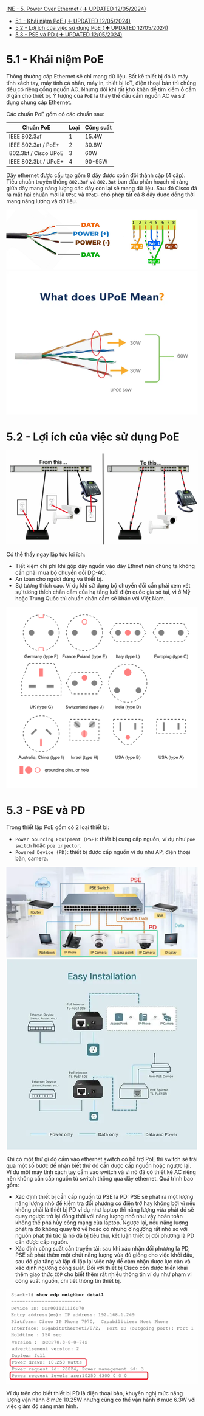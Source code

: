[INE - 5. Power Over Ethernet ( :heavy_plus_sign: UPDATED 12/05/2024)](#ine_5_poe)

- [5.1 - Khái niệm PoE ( :heavy_plus_sign: UPDATED 12/05/2024)](#ine_5_what_is_poe)
- [5.2 - Lợi ích của việc sử dụng PoE ( :heavy_plus_sign: UPDATED 12/05/2024)](#ine_5_benefits_of_poe)
- [5.3 - PSE và PD ( :heavy_plus_sign: UPDATED 12/05/2024)](#ine_5_pse_pd)

# <a name="ine_5_what_is_poe"></a>5.1 - Khái niệm PoE

Thông thường cáp Ethernet sẽ chỉ mang dữ liệu. Bất kể thiết bị đó là máy tính xách tay, máy tính cá nhân, máy in, thiết bị IoT, điện thoại bàn thì chúng đều có riêng cổng nguồn AC. Nhưng đôi khi rất khó khăn để tìm kiếm ổ cắm ở gần cho thiết bị. Ý tượng của `PoE` là thay thế đầu cắm nguồn AC và sử dụng chung cáp Ethernet.

Các chuẩn PoE gồm có các chuẩn sau:

| Chuẩn PoE | Loại | Công suất |
| --- | --- | --- |
| IEEE 802.3af | 1 | 15.4W |
| IEEE 802.3at / PoE+ | 2 | 30.8W |
| 802.3bt / Cisco UPoE | 3 | 60W |
| IEEE 802.3bt / UPoE+ | 4 | 90-95W |

Dây ethernet được cấu tạo gồm 8 dây được xoắn đôi thành cặp (4 cặp). Tiêu chuẩn truyền thống `802.3af` và `802.3at` ban đầu phân hoạch rõ ràng giữa dây mang năng lượng các dây còn lại sẽ mang dữ liệu. Sau đó Cisco đã ra mắt hai chuẩn mới là `UPoE` và `UPoE+` cho phép tất cả 8 dây được đồng thời mang năng lượng và dữ liệu.

<div style="text-align:center"><img src="../images/ine_28_poe.jpg" alt/></div>

<div style="text-align:center"><img src="../images/ine_27_upoe.png" alt/></div>

# <a name="ine_5_benefits_of_poe"></a>5.2 - Lợi ích của việc sử dụng PoE

<div style="text-align:center"><img src="../images/ine_23_benefits_of_poe.png" alt/></div>

Có thể thấy ngay lập tức lợi ích:

- Tiết kiệm chi phí khi gộp dây nguồn vào dây Ethnet nên chúng ta không cần phải mua bộ chuyển đổi DC-AC.
- An toàn cho người dùng và thiết bị.
- Sự tương thích cao. Ví dụ khi sử dụng bộ chuyển đổi cần phải xem xét sự tương thích chân cắm của hạ tầng lưới điện quốc gia sở tại, vì ở Mỹ hoặc Trung Quốc thì chuẩn chân cắm sẽ khác với Việt Nam.

<div style="text-align:center"><img src="../images/ine_24_plug_type.png" alt/></div>

# <a name="ine_5_pse_pd"></a>5.3 - PSE và PD

Trong thiết lập PoE gồm có 2 loại thiết bị:

- `Power Sourcing Equipment (PSE)`: thiết bị cung cấp nguồn, ví dụ như `poe switch` hoặc `poe injector`.
- `Powered Device (PD)`: thiết bị được cấp nguồn ví dụ như AP, điện thoại bàn, camera.

<div style="text-align:center"><img src="../images/ine_25_pse_n_pd.png" alt/></div>

<div style="text-align:center"><img src="../images/ine_26_poe_injector.jpg" alt/></div>

Khi có một thứ gì đó cắm vào ethernet switch có hỗ trợ PoE thì switch sẽ trải qua một số bước để nhận biết thứ đó cần được cấp nguồn hoặc ngược lại. Ví dụ một máy tính xách tay cắm vào switch và vì nó đã có thiết kế AC riêng nên không cần cấp nguồn từ switch thông qua dây ethernet. Quá trình bao gồm:

- Xác định thiết bị cần cấp nguồn từ PSE là PD: PSE sẽ phát ra một lượng năng lượng nhỏ để kiểm tra đối phương có điện trở hay không bởi vì nếu không phải là thiết bị PD ví dụ như laptop thì năng lượng vừa phát đó sẽ quay ngược trở lại đồng thời với năng lượng nhỏ như vậy hoàn toàn không thể phá hủy cổng mạng của laptop. Ngược lại, nếu năng lượng phát ra đó không quay trở về hoặc có nhưng ở ngưỡng rất nhỏ so với nguồn phát thì tức là nó đã bị tiêu thụ, kết luận thiết bị đối phương là PD cần được cấp nguồn.
- Xác định công suất cần truyền tải: sau khi xác nhận đối phương là PD, PSE sẽ phát thêm một chút năng lượng vừa đủ giống cho việc khởi đầu, sau đó gia tăng và lặp đi lặp lại việc này để cảm nhận được lực cản và xác định ngưỡng công suất. Đối với thiết bị Cisco còn được triển khai thêm giao thức `CDP` cho biết thêm rất nhiều thông tin ví dụ như phạm vi công suất nguồn, chi tiết thông tin thiết bị.

<div style="text-align:center"><img src="../images/ine_29_cdp_message.png" alt/></div>

Ví dụ trên cho biết thiết bị PD là điện thoại bàn, khuyến nghị mức năng lượng vận hành ở mức 10.25W nhưng cũng có thể vận hành ở mức 6.3W với việc giảm độ sáng màn hình.